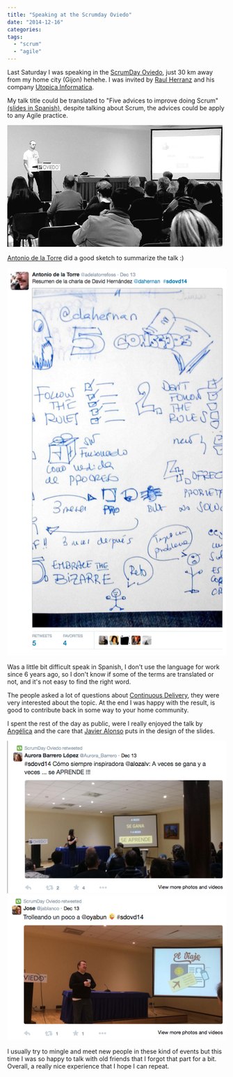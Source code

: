 ```yaml
---
title: "Speaking at the Scrumday Oviedo"
date: "2014-12-16"
categories:
tags:
  - "scrum"
  - "agile"
---
```


Last Saturday I was speaking in the [ScrumDay Oviedo](http://scrumdayoviedo.com/), just 30 km away from my home city (Gijon) hehehe.
I was invited by [Raul Herranz](https://twitter.com/raul_herranz) and his company [Utopica Informatica](http://utopicainformatica.com/).

My talk title could be translated to "Five advices to improve doing Scrum" [(slides in Spanish)](https://docs.google.com/presentation/d/1J-Y63hUcuE8HgFFg195Qd2R5Z2dfclXoaDhU7_289fM),
despite talking about Scrum, the advices could be apply to any Agile practice.

![alt](/images/scrum_day1.png)

[Antonio de la Torre](https://twitter.com/adelatorrefoss) did a good sketch to summarize the talk :)

![alt](/images/scrum_day2.png)

Was a little bit difficult speak in Spanish, I don't use the language for work since 6 years ago, so I don't know if some of the terms are translated or not, and it's not easy to find the right word.

The people asked a lot of questions about [Continuous Delivery](http://dahernan.github.io/2013/10/14/continuous-deployment-trends/), they were very interested about the topic.
At the end I was happy with the result, is good to contribute back in some way to your home community.

I spent the rest of the day as public, were I really enjoyed the talk by [Angélica](https://twitter.com/alozalv)
and the care that [Javier Alonso](https://twitter.com/oyabun) puts in the design of the slides.

![alt](/images/scrum_day3.png)
![alt](/images/scrum_day4.png)

I usually try to mingle and meet new people in these kind of events but this time I was so happy to talk with old friends that I forgot that part for a bit.
Overall, a really nice experience that I hope I can repeat.

